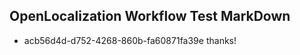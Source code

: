 ## OpenLocalization Workflow Test MarkDown
* acb56d4d-d752-4268-860b-fa60871fa39e thanks!

<!--HONumber=Aug16_HO1-->


